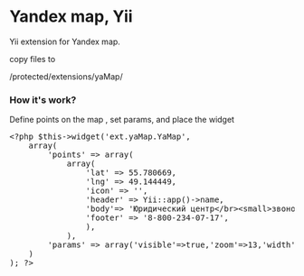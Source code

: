 <h1>Yandex map, Yii</h1>

Yii extension for Yandex map.

copy files to

/protected/extensions/yaMap/

<h3>How it's work?</h3>

Define points on the map , set params, and place the widget
<pre>
&lt;?php $this-&gt;widget('ext.yaMap.YaMap',
	array(
		'points' =&gt; array(
			array(
				'lat' =&gt; 55.780669,
				'lng' =&gt; 49.144449,
				'icon' =&gt; '',
				'header' =&gt; Yii::app()-&gt;name,
				'body'=&gt; 'Юридический центр&lt;/br&gt;&lt;small&gt;звонок по России бесплатный&lt;/small&gt;',
				'footer' =&gt; '8-800-234-07-17',
				),
			),
		'params' =&gt; array('visible'=&gt;true,'zoom'=&gt;13,'width'=&gt;'750px','height'=&gt;'325px'),
	)
); ?&gt;
</pre>
